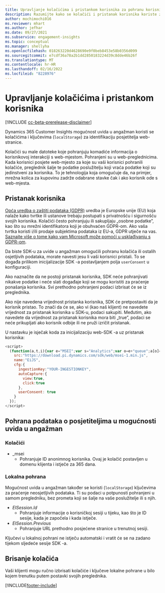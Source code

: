```yaml
---
title: Upravljanje kolačićima i pristankom korisnika za pohranu korisničkih podataka na usluzi Dynamics 365 Customer Insights
description: Razumijte kako se kolačići i pristanak korisnika koriste za identificiranje posjetitelja web-mjesta.
author: mochimochi016
ms.reviewer: mhart
ms.author: jefhar
ms.date: 09/27/2021
ms.subservice: engagement-insights
ms.topic: conceptual
ms.manager: shellyha
ms.openlocfilehash: 018263220d4628690e9f0beb8453e58b0356d099
ms.sourcegitcommit: e7cdf36a78a2b1dd2850183224d39c8dde46b26f
ms.translationtype: MT
ms.contentlocale: hr-HR
ms.lasthandoff: 02/16/2022
ms.locfileid: "8228976"
---
```

# <a name="manage-cookies-and-user-consent"></a>Upravljanje kolačićima i pristankom korisnika

[!INCLUDE [cc-beta-prerelease-disclaimer](includes/cc-beta-prerelease-disclaimer.md)]

Dynamics 365 Customer Insights mogućnost uvida u angažman koristi se kolačićima i ključevima (`localStorage`) za identifikaciju posjetitelja web-stranice.

Kolačići su male datoteke koje pohranjuju komadiće informacija o korisnikovoj interakciji s web-mjestom. Pohranjeni su u web-preglednicima. Kada korisnici posjete web-mjesto za koje su vaši korisnici pohranili kolačiće, preglednik šalje te podatke poslužitelju koji vraća podatke koji su jedinstveni za korisnika. To je tehnologija koja omogućuje da, na primjer, mrežna kolica za kupovinu zadrže odabrane stavke čak i ako korisnik ode s web-mjesta.

## <a name="user-consent"></a>Pristanak korisnika

[Opća uredba o zaštiti podataka (GDPR)](/dynamics365/get-started/gdpr/) uredba je Europske unije (EU) koja nalaže kako tvrtke ili ustanove trebaju postupati s privatnošću i sigurnošću svojih korisnika. Kolačići često pohranjuju ili sakupljaju „osobne podatke”, kao što su mrežni identifikatora koji je obuhvaćen GDPR-om. Ako vaša tvrtka koristi i/ili prodaje subjektima podataka iz EU-a, GDPR utječe na vas. [Saznajte više o tome kako vam Microsoft može pomoći u usklađivanju s GDPR-om](https://www.microsoft.com/trust-center/privacy/gdpr-faqs).

Da biste SDK-u za uvide u angažman omogućili pohranu kolačića ili ostalih osjetljivih podataka, morate navesti jesu li vaši korisnici pristali. To se događa prilikom inicijalizacije SDK -a postavljanjem polja `userConsent` u konfiguraciji.

Ako naznačite da ne postoji pristanak korisnika, SDK neće pohranjivati nikakve podatke i neće slati događaje koji se mogu koristiti za praćenje ponašanja korisnika. Svi prethodno pohranjeni podaci izbrisat će se iz preglednika.

Ako nije navedena vrijednost pristanka korisnika, SDK će pretpostaviti da je korisnik pristao. To znači da će se, ako vi (kao naš klijent) ne navedete vrijednost za pristanak korisnika u SDK-u, podaci sakupiti. Međutim, ako navedete da vrijednost za pristanak korisnika mora biti „true”, podaci se neće prikupljati ako korisnik odbije ili ne pruži izričit pristanak.

U nastavku je isječak koda za inicijalizaciju web-SDK -a uz pristanak korisnika:
```js
<script>
  (function(a,t,i){var e="MSEI";var s="Analytics";var o=e+"queue";a[o]=a[o]||[];var r=a[e]||function(n){var t={};t[s]={};function e(e){while(e.length){var r=e.pop();t[s][r]=function(e){return function(){a[o].push([e,n,arguments])}}(r)}}var r="track";var i="set";e([r+"Event",r+"View",r+"Action",i+"Property",i+"User","initialize","teardown"]);return t}(i.name);var n=i.name;if(!a[e]){a[n]=r[s];a[o].push(["new",n]);setTimeout(function(){var e="script";var r=t.createElement(e);r.async=1;r.src=i.src;var n=t.getElementsByTagName(e)[0];n.parentNode.insertBefore(r,n)},1)}else{a[n]=new r[s]}if(i.user){a[n].setUser(i.user)}if(i.props){for(var c in i.props){a[n].setProperty(c,i.props[c])}}a[n].initialize(i.cfg)})(window,document,{
    src:"https://download.pi.dynamics.com/sdk/web/msei-1.min.js",
    name:"EiJS",
    cfg:{
      ingestionKey:"YOUR-INGESTIONKEY",
      autoCapture:{
        view:true,
        click:true
      },
      userConsent: true
    }
  });
</script>
```

## <a name="visitor-data-storage-in-engagement-insights-capability"></a>Pohrana podataka o posjetiteljima u mogućnosti uvida u angažman

### <a name="cookies"></a>Kolačići

- _msei
    - Pohranjuje ID anonimnog korisnika. Ovaj je kolačić postavljen u domenu klijenta i istječe za 365 dana.

### <a name="local-storage"></a>Lokalna pohrana

Mogućnost uvida u angažman također se koristi (`localStorage`) ključevima za praćenje neosjetljivih podataka. Ti su podaci u potpunosti pohranjeni u samom pregledniku, bez prometa koji se šalje na vaše poslužitelje ili s njih.

- *EISession.Id*
    - Pohranjuje informacije o korisničkoj sesiji u tijeku, kao što je ID sesije, kada je započela i kada istječe.
- *EISession.Previous*
    - Pohranjuje URL prethodno posjećene stranice u trenutnoj sesiji.

Ključevi u lokalnoj pohrani ne istječu automatski i vratit će se na zadano tijekom sljedeće sesije SDK -a.

## <a name="deleting-cookies"></a>Brisanje kolačića

Vaši klijenti mogu ručno izbrisati kolačiće i ključeve lokalne pohrane u bilo kojem trenutku putem postavki svojih preglednika.


[!INCLUDE[footer-include](../includes/footer-banner.md)]
